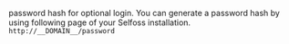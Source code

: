 password hash for optional login. You can generate a password hash by using following page of your Selfoss installation. `http://__DOMAIN__/password`